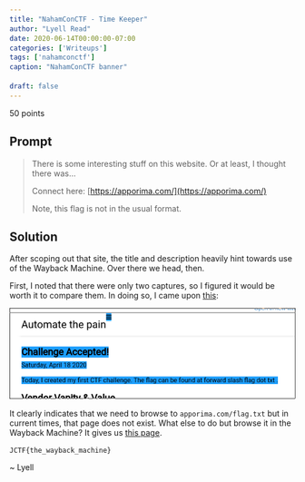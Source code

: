 ```yaml
---
title: "NahamConCTF - Time Keeper"
author: "Lyell Read"
date: 2020-06-14T00:00:00-07:00
categories: ['Writeups']
tags: ['nahamconctf']
caption: "NahamConCTF banner"

draft: false
---
```


50 points

## Prompt

> There is some interesting stuff on this website. Or at least, I thought there was…
> 
> Connect here: [https://apporima.com/](https://apporima.com/)
> 
> Note, this flag is not in the usual format.

## Solution

After scoping out that site, the title and description heavily hint towards use of the Wayback Machine. Over there we head, then.

First, I noted that there were only two captures, so I figured it would be worth it to compare them. In doing so, I came upon [this](https://web.archive.org/web/diff/20200509205430/20200418214642/https://apporima.com/):

![Screenshot of webpage telling the reader that the flag is at ./flag.txt](/blog/nahamconctf-time-keeper-diff.png)

It clearly indicates that we need to browse to `apporima.com/flag.txt` but in current times, that page does not exist. What else to do but browse it in the Wayback Machine? It gives us [this page](https://web.archive.org/web/20200418213402/https://apporima.com/flag.txt).

```
JCTF{the_wayback_machine}
```

~ Lyell
